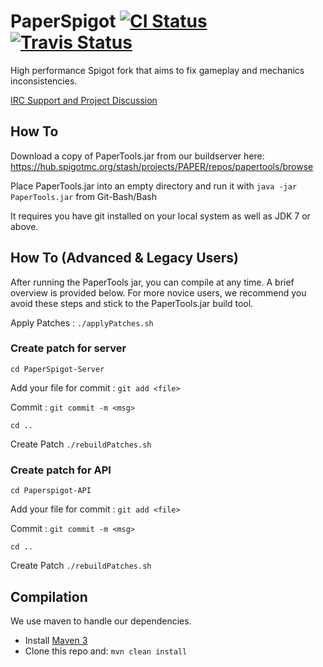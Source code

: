 PaperSpigot [![CI Status](http://ci.destroystokyo.com/buildStatus/icon?job=PaperSpigot)](http://ci.destroystokyo.com/job/PaperSpigot/) [![Travis Status](https://travis-ci.org/PaperSpigot/PaperSpigot.svg?branch=master)](https://travis-ci.org/PaperSpigot/PaperSpigot)
===========

High performance Spigot fork that aims to fix gameplay and mechanics inconsistencies.

[IRC Support and Project Discussion](http://irc.spi.gt/iris/?channels=PaperSpigot)




How To
------
Download a copy of PaperTools.jar from our buildserver here:
https://hub.spigotmc.org/stash/projects/PAPER/repos/papertools/browse

Place PaperTools.jar into an empty directory and run it with `java -jar PaperTools.jar` from Git-Bash/Bash

It requires you have git installed on your local system as well as JDK 7 or above.






How To (Advanced & Legacy Users)
---------------------------------

After running the PaperTools jar, you can compile at any time. A brief overview is provided below.
For more novice users, we recommend you avoid these steps and stick to the PaperTools.jar build tool.

Apply Patches : `./applyPatches.sh`

### Create patch for server ###

`cd PaperSpigot-Server`

Add your file for commit : `git add <file>`

Commit : `git commit -m <msg>`

`cd ..`

Create Patch `./rebuildPatches.sh`

### Create patch for API ###

`cd Paperspigot-API`

Add your file for commit : `git add <file>`

Commit : `git commit -m <msg>`

`cd ..`

Create Patch `./rebuildPatches.sh`




Compilation
-----------

We use maven to handle our dependencies.

* Install [Maven 3](http://maven.apache.org/download.html)
* Clone this repo and: `mvn clean install`
